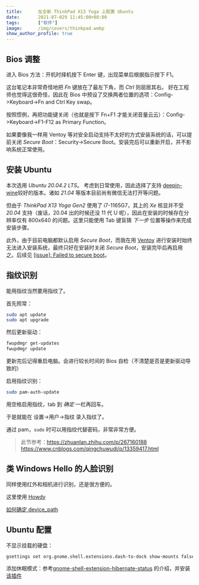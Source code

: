 ```yaml
---
title:      在全新 ThinkPad X13 Yoga 上配置 Ubuntu
date:       2021-07-029 11:45:00+08:00
tags:       ["软件"]
image:      /img/covers/thinkpad.webp
show_author_profile: true
---
```


## Bios 调整

进入 Bios 方法：开机时择机按下 Enter 键，出现菜单后根据指示按下 F1。

这台笔记本非常奇怪地把 *Fn* 键放在了最左下角，而 *Ctrl* 则屈居其右。
好在工程师也觉得这很奇怪，因此在 Bios 中预设了交换两者位置的选项：Config->Keyboard->Fn and Ctrl Key swap。

<!-- ![](2021/keyboard.webp) TODO -->

按照惯例，再把功能键关闭（也就是按下 Fn+F1 才能关闭音量云云）：Config->Keyboard->F1-F12 as Primary Function。

如果要像我一样用 Ventoy 等对安全启动支持不太好的方式安装系统的话，可以提前关闭 *Secure Boot*：Security->Secure Boot。安装完后可以重新开启，并不影响系统正常使用。

## 安装 Ubuntu

本次选用 *Ubuntu 20.04.2 LTS*。
考虑到日常使用，因此选择了支持 [deepin-wine](https://github.com/zq1997/deepin-wine)较好的版本。诸如 *21.04* 等版本目前尚有微信无法打开等问题。

但由于 *ThinkPad X13 Yoga Gen2* 使用了 i7-1165G7，其上的 *Xe* 核显并不受 *20.04* 支持（废话，20.04 出的时候还没 11 代 U 呢），因此在安装的时候存在分辨率仅有 800x640 的问题。这里只能使用 Tab 键盲猜 *下一步* 位置等操作来完成安装步骤。

此外，由于目前电脑都默认启用 *Secure Boot*，而我在用 [Ventoy](https://github.com/ventoy/Ventoy) 进行安装时始终无法进入安装系统，最终只好在安装时关闭 *Secure Boot*，安装完毕后再启用之。后续见 [[issue]: Failed to secure boot](https://github.com/ventoy/Ventoy/issues/1024)。

## 指纹识别

能用指纹当然要用指纹了。

首先照常：
```bash
sudo apt update
sudo apt upgrade
```

然后更新驱动：
```Bash
fwupdmgr get-updates
fwupdmgr update
```

更新完后记得重启电脑。会进行较长时间的 Bios 自检（不清楚是否是更新驱动导致的）

启用指纹识别：
```Bash
sudo pam-auth-update
```
用空格启用指纹，tab 到 *确定* 一栏再回车。

于是就能在 设置->用户->指纹 录入指纹了。

通过 pam，`sudo` 时可以用指纹代替密码，非常非常方便。

> 此节参考：https://zhuanlan.zhihu.com/p/267160188 https://www.cnblogs.com/qingchuwudi/p/13359417.html

## 类 Windows Hello 的人脸识别

同样使用红外和相机进行识别，还是很方便的。

这里使用 [Howdy](https://github.com/Boltgolt/howdy)

[如何确定 device_path](https://github.com/boltgolt/howdy/issues/533#issuecomment-829116906)

## Ubuntu 配置

不显示挂载的硬盘：
```bash
gsettings set org.gnome.shell.extensions.dash-to-dock show-mounts false
```

添加休眠模式：参考[gnome-shell-extension-hibernate-status](https://github.com/arelange/gnome-shell-extension-hibernate-status) 的介绍，并安装[该插件](https://extensions.gnome.org/extension/755/hibernate-status-button/)
